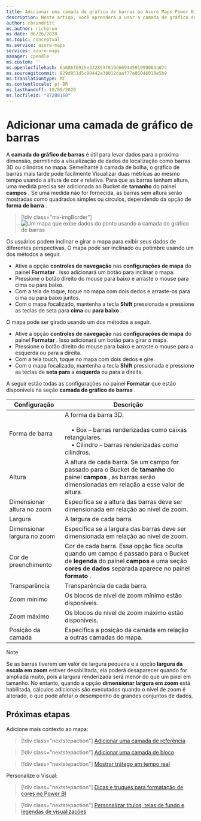 ```yaml
---
title: Adicionar uma camada de gráfico de barras ao Azure Maps Power BI Visual | Mapas do Microsoft Azure
description: Neste artigo, você aprenderá a usar a camada de gráfico de barras no Visual do Microsoft Azure Maps para Power BI.
author: rbrundritt
ms.author: richbrun
ms.date: 06/26/2020
ms.topic: conceptual
ms.service: azure-maps
services: azure-maps
manager: cpendle
ms.custom: ''
ms.openlocfilehash: 6a686f6915e332893f619e66944591999063a07c
ms.sourcegitcommit: 829d951d5c90442a38012daaf77e86046018e5b9
ms.translationtype: MT
ms.contentlocale: pt-BR
ms.lasthandoff: 10/09/2020
ms.locfileid: "87288160"
---
```

# <a name="add-a-bar-chart-layer"></a>Adicionar uma camada de gráfico de barras

A **camada do gráfico de barras** é útil para levar dados para a próxima dimensão, permitindo a visualização de dados de localização como barras 3D ou cilindros no mapa. Semelhante à camada de bolha, o gráfico de barras mais tarde pode facilmente Visualizar duas métricas ao mesmo tempo usando a altura de cor e relativa. Para que as barras tenham altura, uma medida precisa ser adicionada ao Bucket de **tamanho** do painel **campos** . Se uma medida não for fornecida, as barras sem altura serão mostradas como quadrados simples ou círculos, dependendo da opção de **forma de barra** .

> [!div class="mx-imgBorder"]
> ![Um mapa que exibe dados do ponto usando a camada do gráfico de barras](media/power-bi-visual/bar-chart-layer-styled.png)

Os usuários podem inclinar e girar o mapa para exibir seus dados de diferentes perspectivas. O mapa pode ser inclinado ou potimbre usando um dos métodos a seguir.

-   Ative a opção **controles de navegação** nas **configurações de mapa** do painel **Formatar** . Isso adicionará um botão para inclinar o mapa.
-   Pressione o botão direito do mouse para baixo e arraste o mouse para cima ou para baixo.
-   Com a tela de toque, toque no mapa com dois dedos e arraste-os para cima ou para baixo juntos.
-   Com o mapa focalizado, mantenha a tecla **Shift** pressionada e pressione as teclas de seta para **cima** ou **para baixo** .

O mapa pode ser girado usando um dos métodos a seguir.

-   Ative a opção **controles de navegação** nas **configurações de mapa** do painel **Formatar** . Isso adicionará um botão para girar o mapa.
-   Pressione o botão direito do mouse para baixo e arraste o mouse para a esquerda ou para a direita.
-   Com a tela touch, toque no mapa com dois dedos e gire.
-   Com o mapa focalizado, mantenha a tecla **Shift** pressionada e pressione as teclas de **seta para** a **esquerda** ou para a direita.

A seguir estão todas as configurações no painel **Formatar** que estão disponíveis na seção **camada do gráfico de barras** .

| Configuração              | Descrição      |
|----------------------|------------------|
| Forma de barra            | A forma da barra 3D.<br/><br/>&nbsp;&nbsp;&nbsp;&nbsp;• Box – barras renderizadas como caixas retangulares.<br/>&nbsp;&nbsp;&nbsp;&nbsp;• Cilindro – barras renderizadas como cilindros. |
| Altura               | A altura de cada barra. Se um campo for passado para o Bucket de **tamanho** do painel **campos** , as barras serão dimensionadas em relação a esse valor de altura. |
| Dimensionar altura no zoom | Especifica se a altura das barras deve ser dimensionada em relação ao nível de zoom. |
| Largura                | A largura de cada barra.  |
| Dimensionar largura no zoom  | Especifica se a largura das barras deve ser dimensionada em relação ao nível de zoom.  |
| Cor de preenchimento           | Cor de cada barra. Essa opção fica oculta quando um campo é passado para o Bucket de **legenda** do painel **campos** e uma seção **cores de dados** separada aparece no painel **formato** . |
| Transparência         | Transparência de cada barra. |
| Zoom mínimo             | Os blocos de nível de zoom mínimo estão disponíveis. |
| Zoom máximo             | Os blocos de nível de zoom máximo estão disponíveis. |
| Posição da camada       | Especifica a posição da camada em relação a outras camadas do mapa. |

> [!NOTE]
> Se as barras tiverem um valor de largura pequena e a opção **largura da escala em zoom** estiver desabilitada, ela poderá desaparecer quando for ampliada muito, pois a largura renderizada será menor do que um pixel em tamanho. No entanto, quando a opção **dimensionar largura em zoom** está habilitada, cálculos adicionais são executados quando o nível de zoom é alterado, o que pode afetar o desempenho de grandes conjuntos de dados.

## <a name="next-steps"></a>Próximas etapas

Adicione mais contexto ao mapa:

> [!div class="nextstepaction"]
> [Adicionar uma camada de referência](power-bi-visual-add-reference-layer.md)

> [!div class="nextstepaction"]
> [Adicionar uma camada de bloco](power-bi-visual-add-tile-layer.md)

> [!div class="nextstepaction"]
> [Mostrar tráfego em tempo real](power-bi-visual-show-real-time-traffic.md)

Personalize o Visual:

> [!div class="nextstepaction"]
> [Dicas e truques para formatação de cores no Power BI](https://docs.microsoft.com/power-bi/visuals/service-tips-and-tricks-for-color-formatting)

> [!div class="nextstepaction"]
> [Personalizar títulos, telas de fundo e legendas de visualizações](https://docs.microsoft.com/power-bi/visuals/power-bi-visualization-customize-title-background-and-legend)
